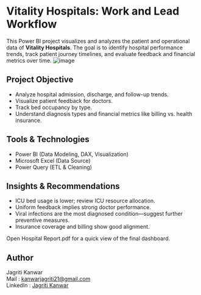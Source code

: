 #  Vitality Hospitals: Work and Lead Workflow
This Power BI project visualizes and analyzes the patient and operational data of **Vitality Hospitals**. The goal is to identify hospital performance trends, track patient journey timelines, and evaluate feedback and financial metrics over time.
![image](https://github.com/user-attachments/assets/d2116998-8d5e-436f-b09b-7259b6d450c6)

##  Project Objective
- Analyze hospital admission, discharge, and follow-up trends.
- Visualize patient feedback for doctors.
- Track bed occupancy by type.
- Understand diagnosis types and financial metrics like billing vs. health insurance.
## Tools & Technologies
- Power BI (Data Modeling, DAX, Visualization)
- Microsoft Excel (Data Source)
- Power Query (ETL & Cleaning)
## Insights & Recommendations
- ICU bed usage is lower; review ICU resource allocation.
- Uniform feedback implies strong doctor performance.
- Viral infections are the most diagnosed condition—suggest further preventive measures.
- Insurance coverage and billing show good alignment.

Open Hospital Report.pdf for a quick view of the final dashboard.

## Author
Jagriti Kanwar
<br>
Mail : [kanwarjagriti21@gmail.com ](mailto:kanwarjagriti21@gmail.com)
<br>
LinkedIn : [Jagriti Kanwar](https://www.linkedin.com/in/jagriti-kanwar)
